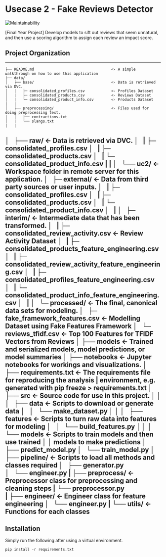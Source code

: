 # Usecase 2 - Fake Reviews Detector

[![Maintainability](https://api.codeclimate.com/v1/badges/e05270ae8c4746b5227c/maintainability)](https://codeclimate.com/github/delinhquent/FYP_UC2/maintainability)

[Final Year Project] Develop models to sift out reviews that seem unnatural, and then use a scoring algorithm to assign each review an impact score.

## Project Organization
------------

    ├── README.md                                   <- A simple walkthrough on how to use this application
    ├── data/
    │   ├── base/                                   <- Data is retrieved via DVC. 
    │   |   ├─ consolidated_profiles.csv            <- Profiles Dataset
    │   |   ├─ consolidated_products.csv            <- Reviews Dataset
    │   |   └─ consolidated_product_info.csv        <- Products Dataset
    |   |
    │   ├── preprocessing/                          <- Files used for doing preprocessing text.
    │   |   ├── contractions.txt                
    │   |   └── slangs.txt
    |   |
│   ├── raw/                                         <- Data is retrieved via DVC. 
    │   |   ├─ consolidated_profiles.csv
    │   |   ├─ consolidated_products.csv
    │   |   └─ consolidated_product_info.csv
    |   |
    │   └── uc2/                                     <- Workspace folder in remote server for this application.
    │       ├─ external/                             <- Data from third party sources or user inputs.
    │       |   ├─ consolidated_profiles.csv
    │       |   ├─ consolidated_products.csv
    │       |   └─ consolidated_product_info.csv
    │       |
    │       ├─ interim/                              <- Intermediate data that has been transformed.
    │       |   ├─ consolidated_review_activity.csv  <- Review Activity Dataset
    │       |   ├─ consolidated_products_feature_engineering.csv 
    │       |   ├─ consolidated_review_activity_feature_engineering.csv
    │       |   ├─ consolidated_profiles_feature_engineering.csv
    │       |   └─ consolidated_product_info_feature_engineering.csv
    │       |
    │       └─ processed/                            <- The final, canonical data sets for modeling. 
    │           ├─ fake_framework_features.csv       <- Modelling Dataset using Fake Features Framework
    │           └─ reviews_tfidf.csv                 <- Top 100 Features for TFIDF Vectors from Reviews
    │
    ├── models                                       <- Trained and serialized models, model predictions, or model summaries
    │
    ├── notebooks                                    <- Jupyter notebooks for workings and visualizations.
    │
    ├── requirements.txt                             <- The requirements file for reproducing the analysis 
    |                                                environment, e.g. generated with pip freeze > requirements.txt
    │
    ├── src                                          <- Source code for use in this project.
    │   │
    │   ├── data                                     <- Scripts to download or generate data
    │   │   └── make_dataset.py
    │   │
    │   ├── features                                 <- Scripts to turn raw data into features for modeling
    │   │   └── build_features.py
    │   │
    │   └── models                                   <- Scripts to train models and then use trained 
    │       │                                            models to make predictions
    │       ├── predict_model.py
    │       └── train_model.py
    │
    ├── pipeline/                                    <- Scripts to load all methods and classes required 
    │   ├── generator.py   
    │   └── engineer.py
    |
    ├── preprocess/                                  <- Preprocessor class for preprocessing and cleaning steps
    |   └── preprocessor.py                                            
    |
    ├── engineer/                                    <- Engineer class for feature engineering 
    │   └── engineer.py
    |
    └── utils/                                       <- Functions for each classes 
--------

## Installation

Simply run the following after using a virtual environment.
```
pip install -r requirements.txt
```